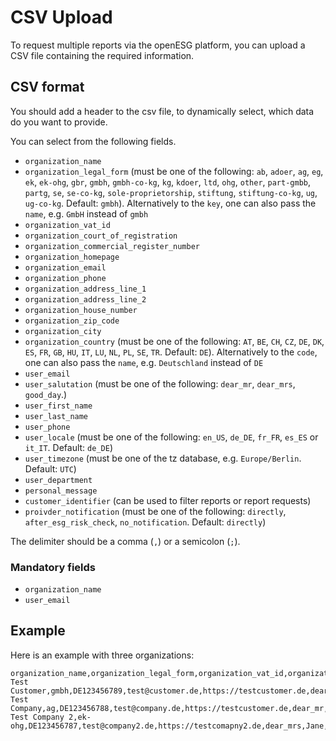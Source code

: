 # CSV Upload

To request multiple reports via the openESG platform, you can upload a CSV file
containing the required information.

## CSV format

You should add a header to the csv file, to dynamically select, which data do you
want to provide.

You can select from the following fields.

* `organization_name`
* `organization_legal_form` (must be one of the following: `ab`, `adoer`, `ag`, `eg`, `ek`, `ek-ohg`, `gbr`, `gmbh`, `gmbh-co-kg`, `kg`, `kdoer`, `ltd`, `ohg`, `other`, `part-gmbb`, `partg`, `se`, `se-co-kg`, `sole-proprietorship`, `stiftung`, `stiftung-co-kg`, `ug`, `ug-co-kg`. Default: `gmbh`). Alternatively to the `key`, one can also pass the `name`, e.g. `GmbH` instead of `gmbh`  <!-- markdownlint-disable-line MD013 -->
* `organization_vat_id`
* `organization_court_of_registration`
* `organization_commercial_register_number`
* `organization_homepage`
* `organization_email`
* `organization_phone`
* `organization_address_line_1`
* `organization_address_line_2`
* `organization_house_number`
* `organization_zip_code`
* `organization_city`
* `organization_country` (must be one of the following: `AT`, `BE`, `CH`, `CZ`, `DE`, `DK`, `ES`, `FR`, `GB`, `HU`, `IT`, `LU`, `NL`, `PL`, `SE`, `TR`. Default: `DE`). Alternatively to the `code`, one can also pass the `name`, e.g. `Deutschland` instead of `DE` <!-- markdownlint-disable-line MD013 -->
* `user_email`
* `user_salutation` (must be one of the following: `dear_mr`, `dear_mrs`, `good_day`.) <!-- markdownlint-disable-line MD013 -->
* `user_first_name`
* `user_last_name`
* `user_phone`
* `user_locale` (must be one of the following: `en_US`, `de_DE`, `fr_FR`, `es_ES` or `it_IT`. Default: `de_DE`) <!-- markdownlint-disable-line MD013 -->
* `user_timezone` (must be one of the tz database, e.g. `Europe/Berlin`. Default: `UTC`) <!-- markdownlint-disable-line MD013 -->
* `user_department`
* `personal_message`
* `customer_identifier` (can be used to filter reports or report requests)
* `proivder_notification` (must be one of the following: `directly`, `after_esg_risk_check`, `no_notification`. Default: `directly`) <!-- markdownlint-disable-line MD013 -->

The delimiter should be a comma (`,`) or a semicolon (`;`).

### Mandatory fields

* `organization_name`
* `user_email`

## Example

Here is an example with three organizations:

```csv
organization_name,organization_legal_form,organization_vat_id,organization_email,organization_homepage,user_salutation,user_first_name,user_last_name,user_email,provider_notification
Test Customer,gmbh,DE123456789,test@customer.de,https://testcustomer.de,dear_mr,Max,Mustermann,max.mustermann@testcustomer.de,directly
Test Company,ag,DE123456788,test@company.de,https://testcustomer.de,dear_mr,Max,Mustermann,max.mustermann@testcustomer.de,no_notification
Test Company 2,ek-ohg,DE123456787,test@company2.de,https://testcomapny2.de,dear_mrs,Jane,Doe,jane.doe@testcompany2.de,directly
```
